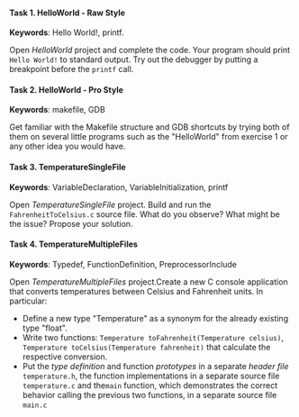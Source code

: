 #### Task 1. HelloWorld - Raw Style
**Keywords**: Hello World!, printf.

Open *HelloWorld* project and complete the code. Your program should print `Hello World!` to standard output. Try out the debugger by putting a breakpoint before the `printf` call.

#### Task 2. HelloWorld - Pro Style
**Keywords**: makefile, GDB

Get familiar with the Makefile structure and GDB shortcuts by trying both of them on several little programs such as the "HelloWorld" from exercise 1 or any other idea you would have.

#### Task 3. TemperatureSingleFile
**Keywords**: VariableDeclaration, VariableInitialization, printf

Open *TemperatureSingleFile* project. Build and run the `FahrenheitToCelsius.c` source file. What do you observe? What might be the issue? Propose your solution.

#### Task 4. TemperatureMultipleFiles
**Keywords**: Typedef, FunctionDefinition, PreprocessorInclude

Open *TemperatureMultipleFiles* project.Create a new C console application that converts temperatures between Celsius and Fahrenheit units. In particular:
- Define a new type "Temperature" as a synonym for the already existing type "float".
- Write two functions: `Temperature toFahrenheit(Temperature celsius)`, `Temperature toCelsius(Temperature fahrenheit)` that calculate the respective conversion.
- Put the *type definition* and function *prototypes* in a separate *header file* `temperature.h`, the function implementations in a separate source file `temperature.c` and the`main` function, which demonstrates the correct behavior calling the previous two functions, in a separate source file `main.c`
